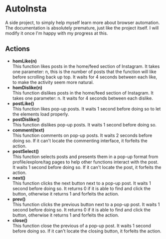 # AutoInsta
A side project, to simply help myself learn more about browser automation. The documentation is absolutely premature, just like the project itself. I will modify it once I'm happy with my progress at this.

## Actions
<ul>
	<!-- <li><b></b></li> -->
	<li><b>homLike(n)</b></li>
	This function likes posts in the home/feed section of Instagram. It takes one parameter: n, this is the number of posts that the function will like before scrolling back up top. It waits for 4 seconds between each like, to make the activity seem more natural.
	<li><b>homDislike(n)</b></li>
	This function dislikes posts in the home/feed section of Instagram. It takes one parameter: n. It waits for 4 seconds between each dislike.
	<li><b>postLike()</b></li>
	This function likes pop-up posts. It waits 1 second before doing so to let the elements load properly.
	<li><b>postDislike()</b></li>
	This function dislikes pop-up posts. It waits 1 second before doing so.
	<li><b>comment(text)</b></li>
	This function comments on pop-up posts. It waits 2 seconds before doing so. If it can't locate the commenting interface, it forfeits the action.
	<li><b>postSelect()</b></li>
	This function selects posts and presents them in a pop-up format from profile/explore/tag pages to help other functions interact with the post. It waits 1 second before doing so. If it can't locate the post, it forfeits the action.
	<li><b>next()</b></li>
	This function clicks the next button next to a pop-up post. It waits 1 second before doing so. It returns 0 if it is able to find and click the button, otherwise it returns 1 and forfeits the action.
	<li><b>prev()</b></li>
	This function clicks the previous button next to a pop-up post. It waits 1 second before doing so. It returns 0 if it is able to find and click the button, otherwise it returns 1 and forfeits the action.
	<li><b>close()</b></li>
	This function close the previous of a pop-up post. It waits 1 second before doing so. If it can't locate the closing button, it forfeits the action.
</ul>
